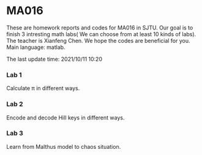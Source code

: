 # MA016

These are homework reports and codes for MA016 in SJTU. Our goal is to finish 3 intresting math labs( We can choose from at least 10 kinds of labs). The teacher is Xianfeng Chen. We hope the codes are beneficial for you. Main language: matlab.

The last update time: 2021/10/11 10:20

### Lab 1

Calculate π in different ways.

### Lab 2

Encode and decode Hill keys in different ways.

### Lab 3

Learn from Malthus model to chaos situation.
